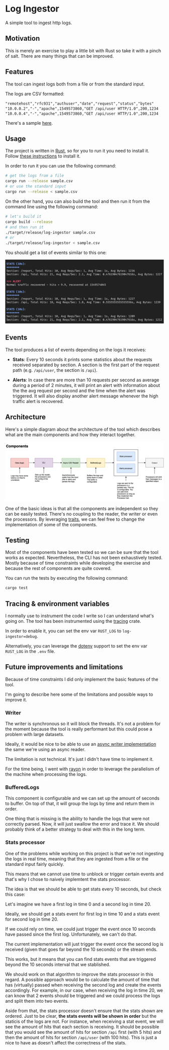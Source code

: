 # Log Ingestor

A simple tool to ingest http logs.

## Motivation

This is merely an exercise to play a little bit with Rust so take it with a pinch of salt. There are many things that can be improved.

## Features

The tool can ingest logs both from a file or from the standard input.

The logs are CSV formatted:

```csv
"remotehost","rfc931","authuser","date","request","status","bytes"
"10.0.0.2","-","apache",1549573860,"GET /api/user HTTP/1.0",200,1234
"10.0.0.4","-","apache",1549573860,"GET /api/user HTTP/1.0",200,1234
```

There's a sample [here](sample.csv).

## Usage

The project is written in [Rust](https://www.rust-lang.org/), so for you to run it you need to install it. Follow [these instructions](https://www.rust-lang.org/tools/install) to install it.

In order to run it you can use the following command:

```sh
# get the logs from a file
cargo run --release sample.csv
# or use the standard input
cargo run --release < sample.csv
```

On the other hand, you can also build the tool and then run it from the command line using the following command:

```sh
# let's build it
cargo build --release
# and then run it
./target/release/log-ingestor sample.csv
# or
./target/release/log-ingestor < sample.csv
```

You should get a list of events similar to this one:

![terminal](./docs/images/terminal.png)

## Events

The tool produces a list of events depending on the logs it receives:

- **Stats**: Every 10 seconds it prints some statistics about the requests received separated by section. A section is the first part of the request path (e.g. `/api/user`, the section is `/api`).

- **Alerts**: In case there are more than 10 requests per second as average during a period of 2 minutes, it will print an alert with information about the the avg request per second and the time when the alert was triggered. It will also display another alert message whenever the high traffic alert is recovered. 

## Architecture

Here's a simple diagram about the architecture of the tool which describes what are the main components and how they interact together.

![components](./docs/images/components.png)

One of the basic ideas is that all the components are independent so they can be easily tested. There's no coupling to the reader, the writer or  even the processors. By leveraging [traits](https://doc.rust-lang.org/reference/items/traits.html), we can feel free to change the implementation of some of the components.

## Testing

Most of the components have been tested so we can be sure that the tool works as expected. Nevertheless, the CLI has not been exhaustively tested. Mostly because of time constraints while developing the exercise and because the rest of components are quite covered.

You can run the tests by executing the following command:

```sh
cargo test
```

## Tracing & environment variables

I normally use to instrument the code I write so I can understand what's going on. The tool has been instrumented using the [tracing](https://docs.rs/tracing/0.1.31/tracing/) crate.

In order to enable it, you can set the env var `RUST_LOG` to `log-ingestor=debug`.

Alternatively, you can leverage the [dotenv](https://docs.rs/dotenv/latest/dotenv/) support to set the env var `RUST_LOG` in the `.env` file.

## Future improvements and limitations

Because of time constraints I did only implement the basic features of the tool.

I'm going to describe here some of the limitations and possible ways to improve it.

### Writer

The writer is synchronous so it will block the threads. It's not a problem for the moment because the tool is really performant but this could pose a problem with large datasets.

Ideally, it would be nice to be able to use an [async writer implementation](https://docs.rs/tokio/1.17.0/tokio/io/trait.AsyncWrite.html) the same we're using an async reader.

The limitation is not technical. It's just I didn't have time to implement it.

For the time being, I went with [rayon](https://docs.rs/rayon/latest/rayon/) in order to leverage the parallelism of the machine when processing the logs.

### BufferedLogs

This component is configurable and we can set up the amount of seconds to buffer. On top of that, it will group the logs by time and return them in order.

One thing that is missing is the ability to handle the logs that were not correctly parsed. Now, it will just swallow the error and trace it. We should probably think of a better strategy to deal with this in the long term.

### Stats processor

One of the problems while working on this project is that we're not ingesting the logs in real time, meaning that they are ingested from a file or the standard input fairly quickly.

This means that we cannot use time to unblock or trigger certain events and that's why I chose to naively implemtent the stats processor.

The idea is that we should be able to get stats every 10 seconds, but check this case:

Let's imagine we have a first log in time 0 and a second log in time 20.

Ideally, we should get a stats event for first log in time 10 and a stats event for second log in time 20.

If we could rely on time, we could just trigger the event once 10 seconds have passed since the first log. Unfortunately, we can't do that.

The current implementation will just trigger the event once the second log is received (given that goes far beyond the 10 seconds) or the stream ends.

This works, but it means that you can find stats events that are triggered beyond the 10 seconds interval that we stablished.

We should work on that algorithm to improve the stats processor in this regard. A possible approach would be to calculate the amount of time that has (virtually) passed when receiving the second log and create the events accordingly. For example, in our case, when receiving the log in time 20, we can know that 2 events should be triggered and we could process the logs and split them into two events.

Aside from that, the stats processor doesn't ensure that the stats shown are ordered. Just to be clear, **the stats events will be shown in order** but the staticis of the logs are not. For instance, when receiving a stat event, we will see the amount of hits that each section is receiving. It should be possible that you would see the amount of hits for section `/api` first (with 5 hits) and then the amount of hits for section `/api/user` (with 100 hits). This is just a nice to have as doesn't affect the correctness of the stats.
